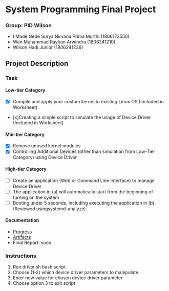 # System Programming Final Project
### Group: PID Wilson
- I Made Gede Surya Nirvana Prima Murthi (1806173550)
- Wan Muhammad Rayhan Arwindra (1806241210)
- Wilson Hadi Junior (1806241236)

## Project Description

### Task
#### Low-tier Category
- [x] Compile and apply your custom kernel to existing Linux OS (Included in Worksheet)
- [x]Creating a simple script to simulate the usage of Device Driver (Included in Worksheet)

#### Mid-tier Category
- [x] Remove unused kernel modules
- [x] Controlling Additional Devices (other than simulation from Low-Tier Category) using Device Driver

#### High-tier Category​
- [ ] Create an application (Web or Command Line Interface) to manage Device Driver
- [ ] The application in (a) will automatically start from the beginning of turning on the system
- [ ] Booting under 5 seconds, including executing the application in (b) (Reviewed using ​systemd-analyze​)

#### Documentation
- [Progress](https://docs.google.com/spreadsheets/d/1cp-NusY-GEChxett3vuphKv9iJlGm1zdw3UTWr5BVzE/edit?usp=sharing)
- [Artifacts](https://drive.google.com/drive/u/1/folders/1LRFFlWTRxwhRi2HtoFU6U6BRAID81ICJ)
- Final Report: soon

### Instructions

1. Run driver.sh bash script
2. Choose (1-2) which device driver parameters to manipulate
3. Enter new value for chosen device driver parameter
4. Choose option 3 to exit script
